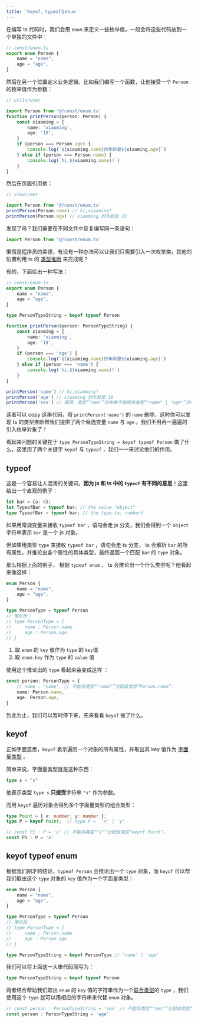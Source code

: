 ```yaml
---
title: 'keyof、typeof与enum'
---
```


在编写 ts 代码时，我们会用 `enum` 来定义一些枚举值，一般会将这些代码放到一个单独的文件中：

```ts
// const/enum.ts
export enum Person {
    name = "name",
    age = "age",
}
```

然后在另一个位置定义业务逻辑，比如我们编写一个函数，让他接受一个 `Person` 的枚举值作为参数：

```ts
// utils/user

import Person from '@/const/enum.ts'
function printPerson(person: Person) {
    const xiaoming = {
        name: 'xiaoming',
        age: '18',
    }
    if (person === Person.age) {
        console.log(`${xiaoming.name}的年龄是${xiaoming.age}`)
    } else if (person === Person.name) {
        console.log(`hi,${xiaoming.name}!`)
    }
}
```

然后在页面引用他：

```ts
// view/user

import Person from '@/const/enum.ts'
printPerson(Person.name) // hi,xiaoming!
printPerson(Person.age) // xiaoming 的年龄是 18
```

发现了吗？我们需要在不同文件中反复编写同一条语句：

```ts
import Person from '@/const/enum.ts'
```

懒惰是程序员的美德，有没有一种办法可以让我们只需要引入一次枚举类，其他的位置利用 ts 的 [类型推断](https://www.tslang.cn/docs/handbook/type-inference.html) 来完成呢？

有的，下面给出一种写法：

```ts
// const/enum.ts
export enum Person {
    name = "name",
    age = "age",
}

type PersonTypeString = keyof typeof Person

function printPerson(person: PersonTypeString) {
    const xiaoming = {
        name: 'xiaoming',
        age: '18',
    }
    if (person === 'age') {
        console.log(`${xiaoming.name}的年龄是${xiaoming.age}`)
    } else if (person === 'name') {
        console.log(`hi,${xiaoming.name}!`)
    }
}

printPerson('name') // hi,xiaoming!
printPerson('age') // xiaoming 的年龄是 18
printPerson('sex') // 报错，类型“"sex"”的参数不能赋给类型“"name" | "age"”的参数。
```

读者可以 copy 这串代码，将 `printPerson('name')` 的 `name` 删除，这时你可以发现 ts 的类型推断帮我们提供了两个候选变量 `name` 与 `age` 。我们不用再一遍遍的引入枚举对象了！

看起来问题的关键在于 `type PersonTypeString = keyof typeof Person` 做了什么，这里用了两个关键字 `keyof` 与 `typeof` ，我们一一来讨论他们的作用。

## typeof 

这是一个容易让人混淆的关键词，**因为 js 和 ts 中的 `typeof` 有不同的意思**！这里给出一个直观的例子：

```ts
let bar = {a: 0};
let TypeofBar = typeof bar; // the value "object"
type TypeofBar = typeof bar; // the type {a: number}
```

如果用常规变量来接收 `typeof bar` ，语句会走 js 分支，我们会得到一个 `object` 字符串表示 `bar` 是一个 js 对象。

但如果用类型 `type` 来接收 `typeof bar` ，语句会走 ts 分支， ts 会解析 `bar` 的所有属性，并推论出各个属性的具体类型，最终返回一个匹配 `bar` 的 `type` 对象。

那么根据上面的例子， 根据 `typeof enum` ， ts 会推论出一个什么类型呢？他看起来像这样：

```ts
enum Person {
    name = "name",
    age = "age",
}

type PersonType = typeof Person
// 推论出：
// type PersonType = {
//     name : Person.name
//     age : Person.age
// }
```

1. 取 `enum` 的 `key` 值作为 `type` 的 `key`值
2. 取 `enum.key` 作为 `type` 的 `value` 值

使用这个推论出的 `type` 看起来会变成这样 ：

```ts
const person: PersonType = {
    // name : "name", // 不能将类型“"name"”分配给类型“Person.name”。
    name: Person.name,
    age: Person.age,
}
```

到此为止，我们可以暂时停下来，先来看看 `keyof` 做了什么。


## keyof 

正如字面意思，`keyof` 表示遍历一个对象的所有属性，并取出其 key 值作为 [字面量类型](https://jkchao.github.io/typescript-book-chinese/typings/literals.html) 。

简单来说，字面量类型就是这种东西：

```ts
type s = "s"
```

他表示类型 `type s` **只接受**字符串 `"s"` 作为参数。

而用 `keyof` 遍历对象会得到多个字面量类型的组合类型：

```ts
type Point = { x: number; y: number };
type P = keyof Point;  // type P =  'x' | 'y'

// const P1 : P = 'z' // 不能将类型“"z"”分配给类型“keyof Point”。
const P1 : P = 'x'
```

## keyof typeof enum

根据我们刚才的结论，`typeof Person` 会推论出一个 `type` 对象，而 `keyof` 可以帮我们取出这个 `type` 对象的 `key` 值作为一个字面量类型：

```ts
enum Person {
    name = "name",
    age = "age",
}

type PersonType = typeof Person
// 推论出：
// type PersonType = {
//     name : Person.name
//     age : Person.age
// }

type PersonTypeString = keyof PersonType // 'name' | 'age'
```

我们可以将上面这一大串代码简写为： 

```ts
type PersonTypeString = keyof typeof Person
```

两者结合帮助我们取出 `enum` 的 `key` 值的字符串作为一个[联合类型](https://www.tslang.cn/docs/handbook/advanced-types.html)的 `type` ，我们使用这个 `type` 就可以用相应的字符串来代替 `enum` 对象。

```ts
// const person : PersonTypeString = 'sex' // 不能将类型“"sex"”分配给类型“keyof PersonType”。
const person : PersonTypeString = 'age'
```




